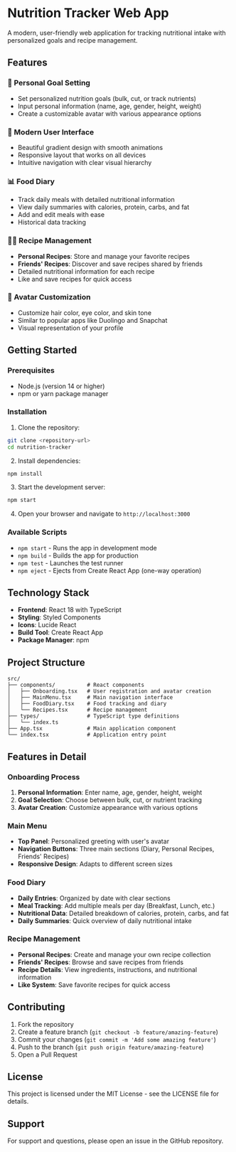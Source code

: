 # Nutrition Tracker Web App

A modern, user-friendly web application for tracking nutritional intake with personalized goals and recipe management.

## Features

### 🎯 Personal Goal Setting
- Set personalized nutrition goals (bulk, cut, or track nutrients)
- Input personal information (name, age, gender, height, weight)
- Create a customizable avatar with various appearance options

### 📱 Modern User Interface
- Beautiful gradient design with smooth animations
- Responsive layout that works on all devices
- Intuitive navigation with clear visual hierarchy

### 📊 Food Diary
- Track daily meals with detailed nutritional information
- View daily summaries with calories, protein, carbs, and fat
- Add and edit meals with ease
- Historical data tracking

### 👨‍🍳 Recipe Management
- **Personal Recipes**: Store and manage your favorite recipes
- **Friends' Recipes**: Discover and save recipes shared by friends
- Detailed nutritional information for each recipe
- Like and save recipes for quick access

### 🎨 Avatar Customization
- Customize hair color, eye color, and skin tone
- Similar to popular apps like Duolingo and Snapchat
- Visual representation of your profile

## Getting Started

### Prerequisites
- Node.js (version 14 or higher)
- npm or yarn package manager

### Installation

1. Clone the repository:
```bash
git clone <repository-url>
cd nutrition-tracker
```

2. Install dependencies:
```bash
npm install
```

3. Start the development server:
```bash
npm start
```

4. Open your browser and navigate to `http://localhost:3000`

### Available Scripts

- `npm start` - Runs the app in development mode
- `npm build` - Builds the app for production
- `npm test` - Launches the test runner
- `npm eject` - Ejects from Create React App (one-way operation)

## Technology Stack

- **Frontend**: React 18 with TypeScript
- **Styling**: Styled Components
- **Icons**: Lucide React
- **Build Tool**: Create React App
- **Package Manager**: npm

## Project Structure

```
src/
├── components/          # React components
│   ├── Onboarding.tsx   # User registration and avatar creation
│   ├── MainMenu.tsx     # Main navigation interface
│   ├── FoodDiary.tsx    # Food tracking and diary
│   └── Recipes.tsx      # Recipe management
├── types/               # TypeScript type definitions
│   └── index.ts
├── App.tsx              # Main application component
└── index.tsx            # Application entry point
```

## Features in Detail

### Onboarding Process
1. **Personal Information**: Enter name, age, gender, height, weight
2. **Goal Selection**: Choose between bulk, cut, or nutrient tracking
3. **Avatar Creation**: Customize appearance with various options

### Main Menu
- **Top Panel**: Personalized greeting with user's avatar
- **Navigation Buttons**: Three main sections (Diary, Personal Recipes, Friends' Recipes)
- **Responsive Design**: Adapts to different screen sizes

### Food Diary
- **Daily Entries**: Organized by date with clear sections
- **Meal Tracking**: Add multiple meals per day (Breakfast, Lunch, etc.)
- **Nutritional Data**: Detailed breakdown of calories, protein, carbs, and fat
- **Daily Summaries**: Quick overview of daily nutritional intake

### Recipe Management
- **Personal Recipes**: Create and manage your own recipe collection
- **Friends' Recipes**: Browse and save recipes from friends
- **Recipe Details**: View ingredients, instructions, and nutritional information
- **Like System**: Save favorite recipes for quick access

## Contributing

1. Fork the repository
2. Create a feature branch (`git checkout -b feature/amazing-feature`)
3. Commit your changes (`git commit -m 'Add some amazing feature'`)
4. Push to the branch (`git push origin feature/amazing-feature`)
5. Open a Pull Request

## License

This project is licensed under the MIT License - see the LICENSE file for details.

## Support

For support and questions, please open an issue in the GitHub repository. 